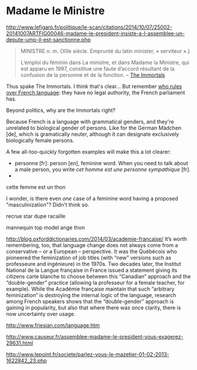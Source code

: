 Madame le Ministre
===


http://www.lefigaro.fr/politique/le-scan/citations/2014/10/07/25002-20141007ARTFIG00046-madame-le-president-insiste-a-l-assemblee-un-depute-ump-il-est-sanctionne.php

>MINISTRE n. m. {XIIe siècle. Emprunté du latin minister, « serviteur ».}
>
>L’emploi du féminin dans La ministre, et dans Madame la Ministre, qui est apparu en 1997, constitue une faute d’accord résultant de la confusion de la personne et de la fonction.
> &ndash; [The Immortals](http://www.academie-francaise.fr/le-dictionnaire-la-9e-edition/exemples-de-remarques-normatives)

Thus spake The Immortals. I think that's clear... But remember [who rules over French language](french-language): they have no legal authority, the French parliament has.

Beyond politics, why are the Immortals right?

Because French is a language with grammatical genders, and they're unrelated to biological gender of persons. Like for the German Mädchen [de], which is gramatically neuter, although it can designate exclusively biologically female persons.

A few all-too-quickly forgotten examples will make this a lot clearer:

* personne [fr]: person [en], feminine word. When you need to talk about a male person, you write *cet homme est une personne sympathique* [fr].
* 
cette femme est un thon

I wonder, is there even *one* case of a feminine word having a proposed "masculinization"? Didn't think so.


recrue
star
dupe
racaille



mannequin
top model
ange
thon


http://blog.oxforddictionaries.com/2014/03/academie-francaise/
It’s worth remembering, too, that language change does not always come from a conservative – or a European – perspective. It was the Québécois who pioneered the feminization of job titles (with “new” versions such as professeure and ingénieure) in the 1970s. Two decades later, the Institut National de la Langue française in France issued a statement giving its citizens carte blanche to choose between this “Canadian” approach and the “double-gender” practice (allowing la professeur for a female teacher, for example). While the Académie française maintain that such “arbitrary feminization” is destroying the internal logic of the language, research among French speakers shows that the “double-gender” approach is gaining in popularity, but also that where there was once clarity, there is now uncertainty over usage.


http://www.friesian.com/language.htm

http://www.causeur.fr/assemblee-madame-le-president-vous-exagerez-29631.html

http://www.lepoint.fr/societe/parlez-vous-le-mazetier-01-02-2013-1622842_23.php
